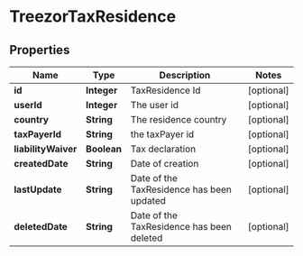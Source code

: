 
# TreezorTaxResidence

## Properties
Name | Type | Description | Notes
------------ | ------------- | ------------- | -------------
**id** | **Integer** | TaxResidence Id |  [optional]
**userId** | **Integer** | The user id |  [optional]
**country** | **String** | The residence country |  [optional]
**taxPayerId** | **String** | the taxPayer id |  [optional]
**liabilityWaiver** | **Boolean** | Tax declaration |  [optional]
**createdDate** | **String** | Date of creation |  [optional]
**lastUpdate** | **String** | Date of the TaxResidence has been updated |  [optional]
**deletedDate** | **String** | Date of the TaxResidence has been deleted |  [optional]




